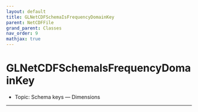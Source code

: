 ```yaml
---
layout: default
title: GLNetCDFSchemaIsFrequencyDomainKey
parent: NetCDFFile
grand_parent: Classes
nav_order: 9
mathjax: true
---
```


#  GLNetCDFSchemaIsFrequencyDomainKey

- Topic: Schema keys — Dimensions


---

